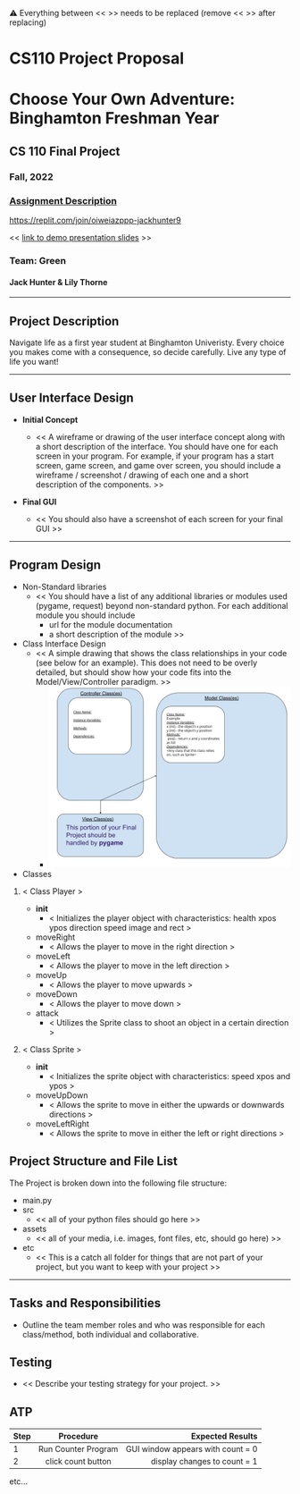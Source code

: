 :warning: Everything between << >> needs to be replaced (remove << >> after replacing)
# CS110 Project Proposal
# Choose Your Own Adventure: Binghamton Freshman Year 
## CS 110 Final Project
### Fall, 2022 
### [Assignment Description](https://docs.google.com/document/d/1H4R6yLL7som1lglyXWZ04RvTp_RvRFCCBn6sqv-82ps/edit?usp=sharing)

https://replit.com/join/oiweiazppp-jackhunter9 

<< [link to demo presentation slides](#) >>

### Team: Green 
#### Jack Hunter & Lily Thorne 

***

## Project Description

Navigate life as a first year student at Binghamton Univeristy. Every choice you makes come with a consequence, so decide carefully. Live any type of life you want!

***    

## User Interface Design

- **Initial Concept**
  - << A wireframe or drawing of the user interface concept along with a short description of the interface. You should have one for each screen in your program. For example, if your program has a start screen, game screen, and game over screen, you should include a wireframe / screenshot / drawing of each one and a short description of the components. >>
    
    
- **Final GUI**
  - << You should also have a screenshot of each screen for your final GUI >>

***        

## Program Design

* Non-Standard libraries
    * << You should have a list of any additional libraries or modules used (pygame, request) beyond non-standard python. 
         For each additional module you should include
         - url for the module documentation
         - a short description of the module >>
* Class Interface Design
    * << A simple drawing that shows the class relationships in your code (see below for an example). This does not need to be overly detailed, but should show how your code fits into the Model/View/Controller paradigm. >>
        * ![class diagram](assets/class_diagram.jpg) 
* Classes

1. < Class Player > 
    * __init__
        * < Initializes the player object with characteristics: health xpos ypos direction speed image and rect >
    * moveRight
        * < Allows the player to move in the right direction >
    * moveLeft
        * < Allows the player to move in the left direction >
    * moveUp
        * < Allows the player to move upwards >
    * moveDown
        * < Allows the player to move down >
    * attack
        * < Utilizes the Sprite class to shoot an object in a certain direction   >

2. < Class Sprite >
   * __init__
       * < Initializes the sprite object with characteristics: speed xpos and ypos >
    * moveUpDown
        * < Allows the sprite to move in either the upwards or downwards directions >
    * moveLeftRight
        * < Allows the sprite to move in either the left or right directions > 

## Project Structure and File List

The Project is broken down into the following file structure:

* main.py
* src
    * << all of your python files should go here >>
* assets
    * << all of your media, i.e. images, font files, etc, should go here) >>
* etc
    * << This is a catch all folder for things that are not part of your project, but you want to keep with your project >>

***

## Tasks and Responsibilities 

   * Outline the team member roles and who was responsible for each class/method, both individual and collaborative.

## Testing

* << Describe your testing strategy for your project. >>

## ATP

| Step                 |Procedure             |Expected Results                   |
|----------------------|:--------------------:|----------------------------------:|
|  1                   | Run Counter Program  |GUI window appears with count = 0  |
|  2                   | click count button   | display changes to count = 1      |
etc...
